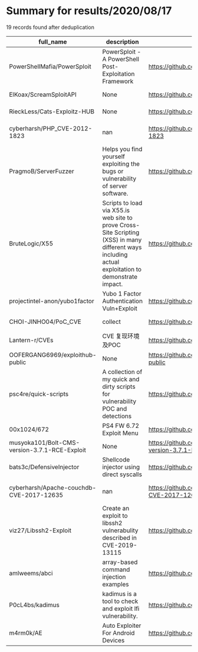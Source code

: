 
# Summary for results/2020/08/17
    
19 records found after deduplication

| full_name | description | html_url | matched_list | matched_count | pushed_at | size | stargazers_count | language | forks_count | vul_ids |
|-----------------------------------------------|-----------------------------------------------------------------------------------------------------------------------------------------------------|------------------------------------------------------------------|-----------------------|-----------------|---------------------------|--------|--------------------|------------|---------------|--------------------|
| PowerShellMafia/PowerSploit | PowerSploit - A PowerShell Post-Exploitation Framework | https://github.com/PowerShellMafia/PowerSploit | ['exploit', 'sploit'] | 2 | 2020-08-17 23:19:49+00:00 | 10719 | 8622 | PowerShell | 3469 | [] |
| ElKoax/ScreamSploitAPI | None | https://github.com/ElKoax/ScreamSploitAPI | ['sploit'] | 1 | 2020-08-17 01:39:42+00:00 | 2 | 0 | Lua | 0 | [] |
| RieckLess/Cats-Exploitz-HUB | None | https://github.com/RieckLess/Cats-Exploitz-HUB | ['exploit'] | 1 | 2020-08-17 22:16:40+00:00 | 2985 | 0 | | 1 | [] |
| cyberharsh/PHP_CVE-2012-1823 | nan | https://github.com/cyberharsh/PHP_CVE-2012-1823 | ['cve-2'] | 1 | 2020-08-17 20:16:11+00:00 | 58 | 0 | PHP | 0 | ['CVE-2012-1823'] |
| PragmoB/ServerFuzzer | Helps you find yourself exploiting the bugs or vulnerability of server software. | https://github.com/PragmoB/ServerFuzzer | ['exploit'] | 1 | 2020-08-17 17:56:21+00:00 | 30 | 0 | C++ | 0 | [] |
| BruteLogic/X55 | Scripts to load via X55.is web site to prove Cross-Site Scripting (XSS) in many different ways including actual exploitation to demonstrate impact. | https://github.com/BruteLogic/X55 | ['exploit'] | 1 | 2020-08-17 17:13:08+00:00 | 0 | 0 | | 0 | [] |
| projectintel-anon/yubo1factor | Yubo 1 Factor Authentication Vuln+Exploit | https://github.com/projectintel-anon/yubo1factor | ['exploit'] | 1 | 2020-08-17 12:59:05+00:00 | 2640 | 0 | | 0 | [] |
| CHOI-JINHO04/PoC_CVE | collect | https://github.com/CHOI-JINHO04/PoC_CVE | ['cve poc'] | 1 | 2020-08-17 11:07:04+00:00 | 3 | 0 | Python | 0 | [] |
| Lantern-r/CVEs | CVE 复现环境及POC | https://github.com/Lantern-r/CVEs | ['cve poc'] | 1 | 2020-08-17 07:52:06+00:00 | 10290 | 0 | C | 0 | [] |
| OOFERGANG6969/exploithub-public | None | https://github.com/OOFERGANG6969/exploithub-public | ['exploit'] | 1 | 2020-08-17 00:41:35+00:00 | 0 | 0 | | 0 | [] |
| psc4re/quick-scripts | A collection of my quick and dirty scripts for vulnerability POC and detections | https://github.com/psc4re/quick-scripts | ['vulnerability poc'] | 1 | 2020-08-17 16:38:47+00:00 | 14 | 70 | Lua | 23 | [] |
| 00x1024/672 | PS4 FW 6.72 Exploit Menu | https://github.com/00x1024/672 | ['exploit'] | 1 | 2020-08-17 14:06:26+00:00 | 377 | 0 | HTML | 0 | [] |
| musyoka101/Bolt-CMS-version-3.7.1-RCE-Exploit | None | https://github.com/musyoka101/Bolt-CMS-version-3.7.1-RCE-Exploit | ['exploit', 'rce'] | 2 | 2020-08-17 21:11:17+00:00 | 10 | 1 | Python | 0 | [] |
| bats3c/DefensiveInjector | Shellcode injector using direct syscalls | https://github.com/bats3c/DefensiveInjector | ['shellcode'] | 1 | 2020-08-17 10:27:31+00:00 | 8 | 93 | C | 28 | [] |
| cyberharsh/Apache-couchdb-CVE-2017-12635 | nan | https://github.com/cyberharsh/Apache-couchdb-CVE-2017-12635 | ['cve-2'] | 1 | 2020-08-17 08:39:18+00:00 | 62 | 0 | Dockerfile | 0 | ['CVE-2017-12635'] |
| viz27/Libssh2-Exploit | Create an exploit to libssh2 vulnerabulity described in CVE-2019-13115 | https://github.com/viz27/Libssh2-Exploit | ['exploit'] | 1 | 2020-08-17 07:05:37+00:00 | 17875 | 0 | | 0 | ['CVE-2019-13115'] |
| amlweems/abci | array-based command injection examples | https://github.com/amlweems/abci | ['command injection'] | 1 | 2020-08-17 22:46:19+00:00 | 4 | 2 | nan | 0 | [] |
| P0cL4bs/kadimus | kadimus is a tool to check and exploit lfi vulnerability. | https://github.com/P0cL4bs/kadimus | ['exploit'] | 1 | 2020-08-17 12:01:23+00:00 | 245 | 467 | C | 130 | [] |
| m4rm0k/AE | Auto Exploiter For Android Devices | https://github.com/m4rm0k/AE | ['exploit'] | 1 | 2020-08-17 08:21:45+00:00 | 3367 | 0 | | 3 | [] |

